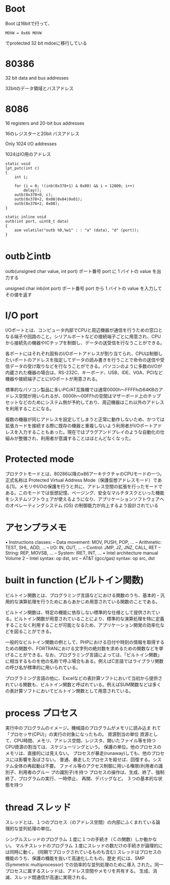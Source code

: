 # Boot

Boot は16bitで行って、

```
MOVW = 0x66 MOVW
```

でprotected 32 bit mdoeに移行している

# 80386

32 bit data and bus addresses

32bitのデータ領域とバスアドレス

# 8086

16 registers and 20-bit bus addresses

16のレジスターと20bit バスアドレス

Only 1024 I/O addresses

1024はIO用のアドレス　

```
static void
lpt_putc(int c)
{
	int i;

	for (i = 0; !(inb(0x378+1) & 0x80) && i < 12800; i++)
		delay();
	outb(0x378+0, c);
	outb(0x378+2, 0x08|0x04|0x01);
	outb(0x378+2, 0x08);
}
```

```
static inline void
outb(int port, uint8_t data)
{
	asm volatile("outb %0,%w1" : : "a" (data), "d" (port));
}
```

# outbとintb

outb(unsigned char value, int port)
  ポート番号 port に 1 バイトの value を出力する

unsigned char inb(int port)
  ポート番号 port から 1 バイトの value を入力してその値を返す

# I/O port

I/Oポートとは、コンピュータ内部でCPUと周辺機器が通信を行うための窓口となる端子や回路のこと。シリアルポートなどの接続端子ごとに用意され、CPUから接続先の機器やICチップを制御し、データの送受信を行なうことができる。

各ポートにはそれぞれ固有のI/Oポートアドレスが割り当てられ、CPUは制御したいポートのアドレスを指定してデータの読み書きを行うことで命令の送信や受信データの受け取りなどを行なうことができる。パソコンのように多数のI/Oが内蔵された機器の場合は、RS-232C、キーボード、USB、IDE、VGA、PCIなど機器や接続端子ごとにI/Oポートが用意される。

標準的なパソコン製品に多いPC/AT互換機では通常0000h～FFFFhの64KBのアドレス空間が用いられるが、0000h～00FFhの空間はマザーボード上のチップセットなどのためにシステム側が予約しており、周辺機器はこれ以外のアドレスを利用することになる。

複数の機器が同じアドレスを設定してしまうと正常に動作しないため、かつては拡張カードを接続する際に既存の機器と重複しないよう利用者がI/Oポートアドレスを入力することもあった。現在ではプラグアンドプレイのような自動化の仕組みが整備され、利用者が意識することはほとんどなくなった。

# Protected mode

プロテクトモードとは、80286以降のx86アーキテクチャのCPUモードの一つ。正式名称は Protected Virtual Address Mode（保護仮想アドレスモード）である[1]。メモリやI/Oの保護を行うと共に、アドレス空間の拡張を行ったモードである。このモードでは仮想記憶、ページング、安全なマルチタスクといった機能をシステムソフトウェアが使えるようになり、アプリケーションソフトウェアへのオペレーティングシステム (OS) の制御能力が向上するよう設計されている

# アセンプラメモ

• Instructions classes:
– Data movement: MOV, PUSH, POP, …
– Arithmetic: TEST, SHL, ADD, …
– I/O: IN, OUT, …
– Control: JMP, JZ, JNZ, CALL, RET
– String: REP, MOVSB, …
– System: IRET, INT, …
• Intel architecture manual Volume 2
– Intel syntax: op dst, src
– AT&T (gcc/gas) syntax: op src, dst

# built in function (ビルトイン関数)

ビルトイン関数とは、プログラミング言語などにおける関数のうち、基本的・汎用的な演算処理を行うためにあらあかじめ用意されている関数のことである。

ビルトイン関数は、特定の機能に依存しない標準的な仕様として提供されている。ビルトイン関数が用意されていることにより、標準的な演算処理を特に定義することなく利用することが可能となるため、アプリケーション開発の効率化などを図ることができる。

一般的なビルトイン関数の例として、PHPにおける日付や時刻の情報を取得するための関数や、FORTRANにおける文字列の絶対数を求めるための関数などを挙げることができる。なお、プログラミング言語によっては、「ビルトイン関数」に相当するものを他の名称で呼ぶ場合もある。例えばC言語ではライブラリ関数の呼び名が標準的に用いられている。

プログラミング言語の他に、Excelなどの表計算ソフトにおいて当初から提供されている関数も、ビルトイン関数と呼ばれている。例えばSUM関数などは多くの表計算ソフトにおいてビルトイン関数として用意されている。

# process プロセス

実行中のプログラムのイメージ。機械語のプログラムがメモリに読み込ま れて「プロセッサ(CPU)」の実行の対象になったもの。
資源割当の単位
資源として、CPU時間、メモリ、アドレス空間、レジスタ、開いたファイル等を持つ
CPU資源の割当ては、スケジューリングという。
保護の単位。他のプロセスのメモリは、直接的には見えない。 プロセスが暴走(runaway)しても、他のプロセスには影響を及ぼさない。 普通、暴走したプロセスを殺せば、回復する。システム全体の再起動は不要。
ファイル等のアクセス制御に用いる権限(利用者の識別子、利用者のグルー プの識別子)を持つ
プロセスの操作は、生成、終了、強制終了、プログラムの実行、一時停止、 再開、デバッグなど。
３つの基本的な状態を持つ

# thread スレッド

スレッドとは、１つのプロセス（のアドレス空間）の内部にふくまれている論 理的な並列処理の単位。

シングルスレッドのプログラム
１度に１つの手続き（Ｃの関数）しか動かない。
マルチスレッドのプログラム
１度にスレッドの数だけの手続きが論理的には同時に動く。 (同期でブロックされているものも含む)
スレッドはプロセスの機能のうち、保護の機能を抜いて高速化したもの。歴史 的には、SMP (Symmetric multiprocessor) での効率的な並列処理のために導入 された。同一プロセスに属するスレッドは、アドレス空間やメモリを共有する。 生成、消滅、スレッド間通信が高速に実現される。
